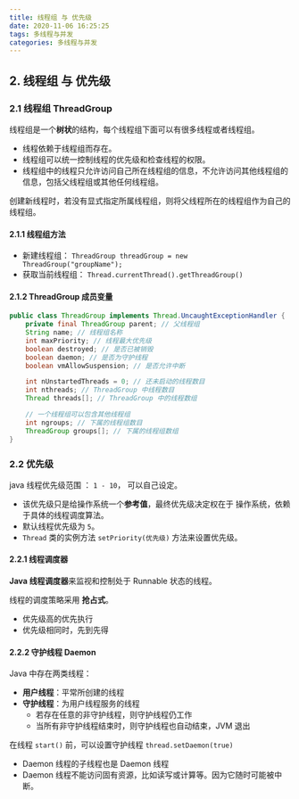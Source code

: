 ```yaml
---
title: 线程组 与 优先级
date: 2020-11-06 16:25:25
tags: 多线程与并发
categories: 多线程与并发
---
```


## 2. 线程组 与 优先级

### 2.1 线程组 ThreadGroup

线程组是一个**树状**的结构，每个线程组下面可以有很多线程或者线程组。
- 线程依赖于线程组而存在。
- 线程组可以统一控制线程的优先级和检查线程的权限。
- 线程组中的线程只允许访问自己所在线程组的信息，不允许访问其他线程组的信息，包括父线程组或其他任何线程组。

创建新线程时，若没有显式指定所属线程组，则将父线程所在的线程组作为自己的线程组。

#### 2.1.1 线程组方法

- 新建线程组： `ThreadGroup threadGroup = new ThreadGroup("groupName");`
- 获取当前线程组： `Thread.currentThread().getThreadGroup()`

#### 2.1.2 ThreadGroup 成员变量

```java
public class ThreadGroup implements Thread.UncaughtExceptionHandler {
    private final ThreadGroup parent; // 父线程组
    String name; // 线程组名称
    int maxPriority; // 线程最大优先级
    boolean destroyed; // 是否已被销毁
    boolean daemon; // 是否为守护线程
    boolean vmAllowSuspension; // 是否允许中断

    int nUnstartedThreads = 0; // 还未启动的线程数目
    int nthreads; // ThreadGroup 中线程数目
    Thread threads[]; // ThreadGroup 中的线程数组

    // 一个线程组可以包含其他线程组
    int ngroups; // 下属的线程组数目
    ThreadGroup groups[]; // 下属的线程组数组
}
```

### 2.2 优先级

java 线程优先级范围 ： `1 - 10`， 可以自己设定。
- 该优先级只是给操作系统一个**参考值**，最终优先级决定权在于 操作系统，依赖于具体的线程调度算法。
- 默认线程优先级为 `5`。
- `Thread` 类的实例方法 `setPriority(优先级)` 方法来设置优先级。

#### 2.2.1 线程调度器

**Java 线程调度器**来监视和控制处于 Runnable 状态的线程。

线程的调度策略采用 **抢占式**。
- 优先级高的优先执行
- 优先级相同时，先到先得

#### 2.2.2 守护线程 Daemon

Java 中存在两类线程：
- **用户线程**：平常所创建的线程
- **守护线程**：为用户线程服务的线程
    - 若存在任意的非守护线程，则守护线程仍工作
    - 当所有非守护线程结束时，则守护线程也自动结束，JVM 退出

在线程 `start()` 前，可以设置守护线程 `thread.setDaemon(true)`
- Daemon 线程的子线程也是 Daemon 线程
- Daemon 线程不能访问固有资源，比如读写或计算等。因为它随时可能被中断。